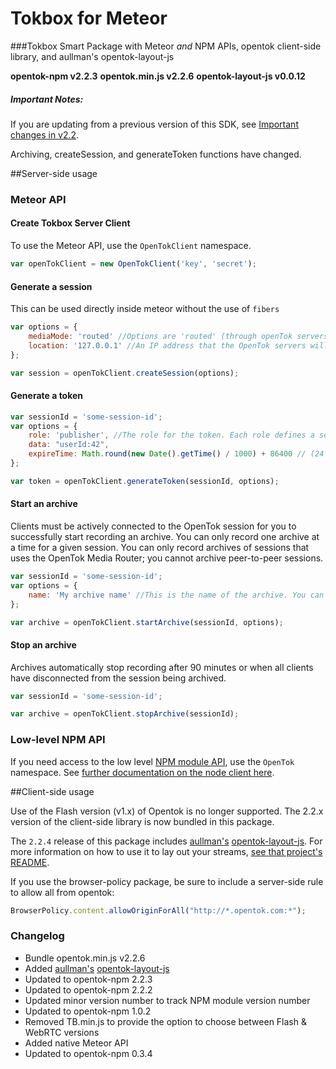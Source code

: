 Tokbox for Meteor
=================

###Tokbox Smart Package with Meteor _and_ NPM APIs, opentok client-side library, and aullman's opentok-layout-js

**opentok-npm v2.2.3** **opentok.min.js v2.2.6** **opentok-layout-js v0.0.12**

##### Important Notes:

If you are updating from a previous version of this SDK, see [Important changes in v2.2](https://github.com/opentok/opentok-node#important-changes-in-v22).

Archiving, createSession, and generateToken functions have changed.

##Server-side usage

### Meteor API

#### Create Tokbox Server Client

To use the Meteor API, use the `OpenTokClient` namespace.

~~~ js
var openTokClient = new OpenTokClient('key', 'secret');
~~~

#### Generate a session

This can be used directly inside meteor without the use of `fibers`
~~~ js
var options = {
    mediaMode: 'routed' //Options are 'routed' (through openTok servers) and 'relayed' (Peer to Peer)
    location: '127.0.0.1' //An IP address that the OpenTok servers will use to situate the session in the global OpenTok network.
};

var session = openTokClient.createSession(options);
~~~

#### Generate a token

~~~ js
var sessionId = 'some-session-id';
var options = {
    role: 'publisher', //The role for the token. Each role defines a set of permissions granted to the token
    data: "userId:42",
    expireTime: Math.round(new Date().getTime() / 1000) + 86400 // (24 hours) The expiration time for the token, in seconds since the UNIX epoch. The maximum expiration time is 30 days after the creation time. The default expiration time of 24 hours after the token creation time.
};

var token = openTokClient.generateToken(sessionId, options);
~~~

#### Start an archive
Clients must be actively connected to the OpenTok session for you to successfully start recording an archive.
You can only record one archive at a time for a given session. You can only record archives of sessions that uses the OpenTok Media Router; you cannot archive peer-to-peer sessions.

~~~ js
var sessionId = 'some-session-id';
var options = {
    name: 'My archive name' //This is the name of the archive. You can use this name to identify the archive.
};

var archive = openTokClient.startArchive(sessionId, options);
~~~

#### Stop an archive
Archives automatically stop recording after 90 minutes or when all clients have disconnected from the session being archived.

~~~ js
var sessionId = 'some-session-id';

var archive = openTokClient.stopArchive(sessionId);
~~~

### Low-level NPM API

If you need access to the low level [NPM module API](https://github.com/opentok/opentok-node), use the `OpenTok` namespace.
See [further documentation on the node client here](http://tokbox.com/opentok/libraries/server/node/reference/OpenTok.html).

##Client-side usage

Use of the Flash version (v1.x) of Opentok is no longer supported. The 2.2.x version of the client-side library is now bundled in this package.

The `2.2.4` release of this package includes [aullman's](https://github.com/aullman) [opentok-layout-js](https://github.com/aullman/opentok-layout-js). For more information on how to use it to lay out
your streams, [see that project's README](https://github.com/aullman/opentok-layout-js/blob/master/README.md).

If you use the browser-policy package, be sure to include a server-side rule to allow all from opentok:

```javascript
BrowserPolicy.content.allowOriginForAll("http://*.opentok.com:*");
```

### Changelog

  + Bundle opentok.min.js v2.2.6
  + Added [aullman's](https://github.com/aullman) [opentok-layout-js](https://github.com/aullman/opentok-layout-js)
  + Updated to opentok-npm 2.2.3
  + Updated to opentok-npm 2.2.2
  + Updated minor version number to track NPM module version number
  + Updated to opentok-npm 1.0.2
  + Removed TB.min.js to provide the option to choose between Flash & WebRTC versions
  + Added native Meteor API
  + Updated to opentok-npm 0.3.4
